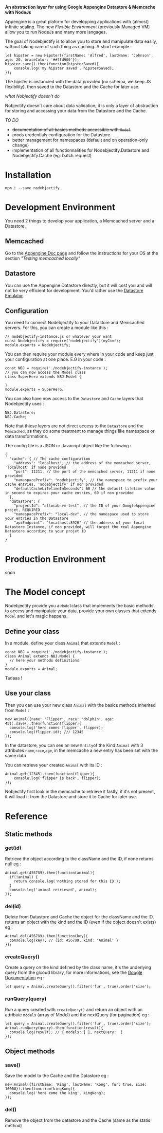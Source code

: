 **An abstraction layer for using Google Appengine Datastore & Memcache with NodeJs**

Appengine is a great plaform for developping applications with (almost) infinite scaling.
The new *Flexible Environment* (previously Managed VM) allow you to run NodeJs and many more langages.

The goal of Nodebjectify is to allow you to store and manipulate data easily, without taking care of such thing as caching.
A short example :

    let hipster = new Hipster({firstName: 'Alfred', lastName: 'Johnson', age: 20, braceColor: '##ffd900'});
    hipster.save().then(function(hipsterSaved){
        console.log('my hipster saved', hipsterSaved);
    });

The hipster is instancied with the data provided (no schema, we keep JS flexibility), then saved to the Datastore and the Cache for later use.

*what Nobjectify doesn't do*

Nobjectify doesn't care about data validation, it is only a layer of abstraction for storing and accessing your data from the Datastore and the Cache.

*TO DO*

* ~~documentation of all basics methods accessible with `Model`~~
* prods credentials configuration for the Datastore
* better management for namespaces (default and on operation-only change)
* implementation of all functionnalities for Nodebjectify.Datastore and Nodebjectify.Cache (eg: batch request)

# Installation

    npm i --save nodebjectify

# Development Environment

You need 2 things to develop your application, a Memcached server and a Datastore.
## Memcached

Go to the [Appengine Doc page](https://cloud.google.com/appengine/docs/flexible/nodejs/caching-application-data) and follow the instructions for your OS at the section *"Testing memcached locally"*

## Datastore
You can use the Appengine Datastore directly, but it will cost you and will not be very efficient for development.
You'd rather use the [Datastore Emulator](https://cloud.google.com/datastore/docs/tools/datastore-emulator).

## Configuration
You need to connect Nodebjectify to your Datastore and Memcached servers.
For this, you can create a module like this :

    // nodebjectify-instance.js or whatever your want
    const Nodebjectify = require('nodebjectify')(myConf);
    module.exports = Nodebjectify;

You can then require your module every where in your code and keep just your configuration at one place.
E.G in your code :

    const NBJ = require('./nodebjectify-instance');
    // you can now access the Model class
    class SuperHero extends NBJ.Model {

    }
    module.exports = SuperHero;

You can also have now access to the `Datastore` and `Cache` layers that Nodebjectify uses :

    NBJ.Datastore;
    NBJ.Cache;   

Note that thiese layers are not direct access to the `Datastore` and the `Memcached`, as they do some treatment to manage things like namespace or data transformations.

The config file is a JSON or Javacript object like the following :

    {
      "cache": { // The cache configuration
        "address": "localhost", // the address of the memcached server, 'localhost' if none provided
        "port": 11211, // the port of the memcached server, 11211 if none provided
        "namespacePrefix": "nodebjectify", // the namespace to prefix your cache entries, 'nodebjectify' if non provided
        "defaultCacheLifetimeInSeconds": 60 // the default lifetime value in second to expires your cache entries, 60 if non provided
      },
      "datastore": {
        "projectId": "allocab-vm-test", // the ID of your GoogleAppengine projet, REQUIRED
        "namespacePrefix": "local-dev", // the namespace used to store your entries in the Datastore
        "apiEndpoint": "localhost:8926" // the address of your local Datastore Instance, if non provided, will target the real Appengine Datastore according to your projet ID
      }
    }    


# Production Environment
soon

# The Model concept

Nodebjectify provide you a `Model`class that implements the basic methods to access and manipulate your data, provide your own classes that extends `Model` and let's magic happens.

## Define your class

In a module, define your class `Animal` that extends `Model` :

    const NBJ = require('./nodebjectify-instance');
    class Animal extends NBJ.Model {
      // here your methods definitions
    }
    module.exports = Animal;

Tadaaa !

## Use your class

Then you can use your new class `Animal` with the basics methods inherited from `Model` :

    new Animal({name: 'Flipper', race: 'dolphin', age: 45}).save().then(function(flipper){
      console.log('here comes flipper', flipper);
      console.log(flipper.id); /// 12345
    });

In the datastore, you can see an new `Entity`of the Kind `Animal` with 3 attributes `name`,`race`,`age`, in the memcache a new entry has been set with the same data.

You can retrieve your created `Animal` with its ID :

    Animal.get(12345).then(function(flipper){
        console.log('flipper is back', flipper);
    });

Nobjectify first look in the memcache to retrieve it fastly, if it's not present, it will load it from the Datastore and store it to Cache for later use.

# Reference

## Static methods

### get(id)
Retrieve the object according to the className and the ID, if none returns null
eg :

    Animal.get(456789).then(function(animal){
      if(!animal) {
        return console.log('nothing stored for this ID');
      }
      console.log('animal retrieved', animal);
    });

### del(id)
Delete from Datastore and Cache the object for the className and the ID, returns an object with the kind and the ID (even if the object doesn't exists)
eg :

    Animal.del(456789).then(function(key){
      console.log(key); // {id: 456789, kind: 'Animal' }
    });


### createQuery()
Create a query on the kind defined by the class name, it's the underlying query from the glcoud library, for more informations, see the [Google Documentation](https://googlecloudplatform.github.io/gcloud-node/#/docs/v0.29.0/datastore/query)
eg :

    let query = Animal.createQuery().filter('fur', true).order('size');

### runQuery(query)
Run a query created with `createQuery()` and return an object with an attribute `models` (array of Model) and the nextQuery (for pagination)
eg :

    let query = Animal.createQuery().filter('fur', true).order('size');
    Animal.runQuery(query).then(function(result){
      console.log(result); // { models: [ ], nextQuery:  }
    });


## Object methods

### save()
Save the model to the Cache and the Datastore
eg :

    new Animal({firstName: 'King', lastName: 'Kong', fur: true, size: 10000}).then(function(kingKong){
      console.log('here come the king', kingKong);
    });

### del()
Remove the object from the datastore and the Cache (same as the statis method)
